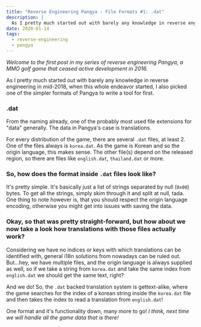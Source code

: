 ```yaml
---
title: "Reverse Engineering Pangya - File Formats #1: .dat"
description: |
  As I pretty much started out with barely any knowledge in reverse engineering in mid-2018, when this whole endeavor started, I also picked one of the simpler formats of Pangya to write a tool for first.
date: 2020-01-14
tags:
  - reverse-engineering
  - pangya
---
```


_Welcome to the first post in my series of reverse engineering Pangya, a MMO
golf game that ceased active development in 2016._

As I pretty much started out with barely any knowledge in reverse engineering in
mid-2018, when this whole endeavor started, I also picked one of the simpler
formats of Pangya to write a tool for first.

<!--more-->

### .dat

From the naming already, one of the probably most used file extensions for
"data" generally. The data in Pangya's case is translations.

For every distribution of the game, there are several `.dat` files, at least 2.
One of the files always is `korea.dat`. As the game is Korean and so the origin
language, this makes sense. The other file(s) depend on the released region, so
there are files like `english.dat`, `thailand.dat` or more.

### So, how does the format inside `.dat` files look like?

It's pretty simple. It's basically just a list of strings separated by null
(`0x00`) bytes. To get all the strings, simply skim through it and split at
null, tada. One thing to note however is, that you should respect the origin
language encoding, otherwise you might get into issues with saving the data.

### Okay, so that was pretty straight-forward, but how about we now take a look how translations with those files actually work?

Considering we have no indices or keys with which translations can be identified
with, general i18n solutions from nowadays can be ruled out. But...hey, we have
multiple files, and the origin language is always supplied as well, so if we
take a string from `korea.dat` and take the same index from `english.dat` we
should get the same text, right?

And we do! So, the `.dat` backed translation system is gettext-alike, where the
game searches for the index of a korean string inside the `korea.dat` file and
then takes the index to read a translation from `english.dat`!

One format and it's functionality down, many more to go! _I think, next time we
will handle all the game data that is there!_
